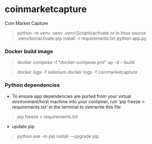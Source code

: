 # coinmarketcapture
Coin Market Capture

> python -m venv .venv
> .venv\Scripts\activate 
or in linux
> source .venv/bin/activate
> pip install -r requirements.txt
> python app.py

### Docker build image
> docker compose -f "docker-compose.yml" up -d --build

> docker logs -f selenium
> docker logs -f coinmarketcapture


### Python dependencies
- To ensure app dependencies are ported from your virtual environment/host machine into your container, run 'pip freeze > requirements.txt' in the terminal to overwrite this file

> pip freeze > requirements.txt

- update pip
> python.exe -m pip install --upgrade pip